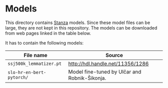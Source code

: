 # Models

This directory contains [Stanza](https://stanfordnlp.github.io/stanza/index.html) models. Since these model files can be large, they are not kept in this repository. The models can be downloaded from web pages linked in the table below.

It has to contain the following models:

| File name                 | Source                                        |
| ------------------------- | --------------------------------------------- |
| `ssj500k_lemmatizer.pt`   | http://hdl.handle.net/11356/1286              |
| `slo-hr-en-bert-pytorch/` | Model fine-tuned by Ulčar and Robnik-Šikonja. |

